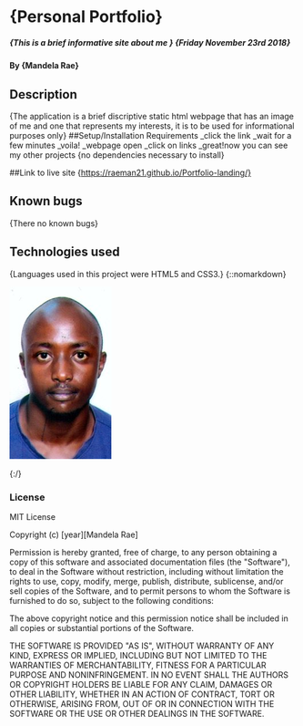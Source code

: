 # {Personal Portfolio}

##### {This is a brief informative site about me } {Friday November 23rd 2018}

#### By **{Mandela Rae}**

## Description

{The application is a brief discriptive static html webpage that has an image of me and one that represents my interests, it is to be used for informational purposes only}
\##Setup/Installation Requirements
_click the link
_wait for a few minutes
_voila!
_webpage open
_click on links
_great!now you can see my other projects
{no dependencies necessary to install}

##Link to live site
{https://raeman21.github.io/Portfolio-landing/}

## Known bugs

{There no known bugs}

## Technologies used

{Languages used in this project were HTML5 and CSS3.}
{::nomarkdown}

<img src="img/editedheadshot.jpg">

{:/}

### License

MIT License

Copyright (c) [year][Mandela Rae]

Permission is hereby granted, free of charge, to any person obtaining a copy
of this software and associated documentation files (the "Software"), to deal
in the Software without restriction, including without limitation the rights
to use, copy, modify, merge, publish, distribute, sublicense, and/or sell
copies of the Software, and to permit persons to whom the Software is
furnished to do so, subject to the following conditions:

The above copyright notice and this permission notice shall be included in all
copies or substantial portions of the Software.

THE SOFTWARE IS PROVIDED "AS IS", WITHOUT WARRANTY OF ANY KIND, EXPRESS OR
IMPLIED, INCLUDING BUT NOT LIMITED TO THE WARRANTIES OF MERCHANTABILITY,
FITNESS FOR A PARTICULAR PURPOSE AND NONINFRINGEMENT. IN NO EVENT SHALL THE
AUTHORS OR COPYRIGHT HOLDERS BE LIABLE FOR ANY CLAIM, DAMAGES OR OTHER
LIABILITY, WHETHER IN AN ACTION OF CONTRACT, TORT OR OTHERWISE, ARISING FROM,
OUT OF OR IN CONNECTION WITH THE SOFTWARE OR THE USE OR OTHER DEALINGS IN THE
SOFTWARE.
